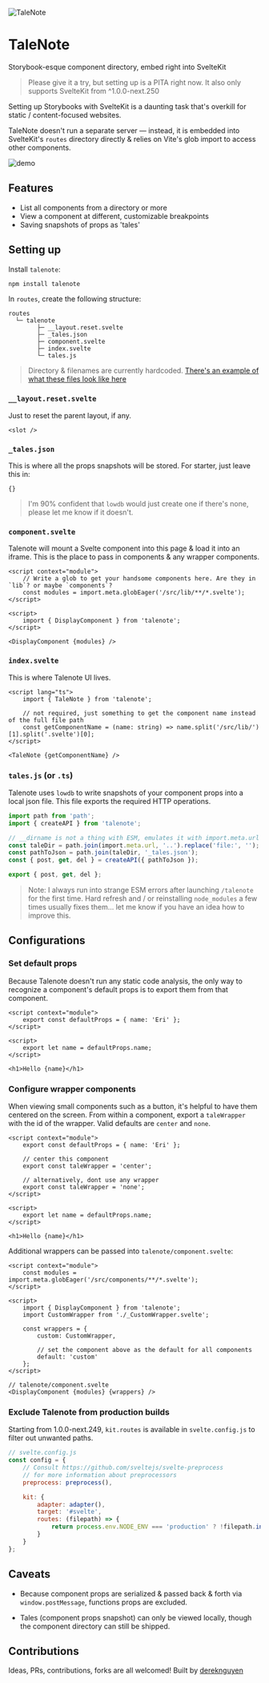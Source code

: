 ![TaleNote](./logo.svg)

# TaleNote

Storybook-esque component directory, embed right into SvelteKit

> Please give it a try, but setting up is a PITA right now. It also only supports SvelteKit from ^1.0.0-next.250

Setting up Storybooks with SvelteKit is a daunting task that's overkill for static / content-focused websites.

TaleNote doesn't run a separate server — instead, it is embedded into SvelteKit's `routes` directory directly & relies on Vite's glob import to access other components.

![demo](./demo.gif)

## Features

- List all components from a directory or more
- View a component at different, customizable breakpoints
- Saving snapshots of props as 'tales'

## Setting up

Install `talenote`:

```sh
npm install talenote
```

In `routes`, create the following structure:

```
routes
  └─ talenote
        ├─ __layout.reset.svelte
        ├─ _tales.json
        ├─ component.svelte
        ├─ index.svelte
        └─ tales.js

```

> Directory & filenames are currently hardcoded. [There's an example of what these files look like here](https://github.com/d4rekanguok/talenote/tree/main/src/routes/talenote)

### `__layout.reset.svelte`

Just to reset the parent layout, if any.

```
<slot />
```

### `_tales.json`

This is where all the props snapshots will be stored. For starter, just leave this in:

```
{}
```

> I'm 90% confident that `lowdb` would just create one if there's none, please let me know if it doesn't.

### `component.svelte`

Talenote will mount a Svelte component into this page & load it into an iframe. This is the place to pass in components & any wrapper components.

```svelte
<script context="module">
	// Write a glob to get your handsome components here. Are they in `lib`? or maybe `components`?
	const modules = import.meta.globEager('/src/lib/**/*.svelte');
</script>

<script>
	import { DisplayComponent } from 'talenote';
</script>

<DisplayComponent {modules} />
```

### `index.svelte`

This is where Talenote UI lives.

```svelte
<script lang="ts">
	import { TaleNote } from 'talenote';

	// not required, just something to get the component name instead of the full file path
	const getComponentName = (name: string) => name.split('/src/lib/')[1].split('.svelte')[0];
</script>

<TaleNote {getComponentName} />
```

### `tales.js` (or `.ts`)

Talenote uses `lowdb` to write snapshots of your component props into a local json file. This file exports the required HTTP operations.

```ts
import path from 'path';
import { createAPI } from 'talenote';

// __dirname is not a thing with ESM, emulates it with import.meta.url
const taleDir = path.join(import.meta.url, '..').replace('file:', '');
const pathToJson = path.join(taleDir, '_tales.json');
const { post, get, del } = createAPI({ pathToJson });

export { post, get, del };
```

> Note: I always run into strange ESM errors after launching `/talenote` for the first time. Hard refresh and / or reinstalling `node_modules` a few times usually fixes them... let me know if you have an idea how to improve this.

## Configurations

### Set default props

Because Talenote doesn't run any static code analysis, the only way to recognize a component's default props is to export them from that component.

```svelte
<script context="module">
	export const defaultProps = { name: 'Eri' };
</script>

<script>
	export let name = defaultProps.name;
</script>

<h1>Hello {name}</h1>
```

### Configure wrapper components

When viewing small components such as a button, it's helpful to have them centered on the screen. From within a component, export a `taleWrapper` with the id of the wrapper. Valid defaults are `center` and `none`.

```svelte
<script context="module">
	export const defaultProps = { name: 'Eri' };

	// center this component
	export const taleWrapper = 'center';

	// alternatively, dont use any wrapper
	export const taleWrapper = 'none';
</script>

<script>
	export let name = defaultProps.name;
</script>

<h1>Hello {name}</h1>
```

Additional wrappers can be passed into `talenote/component.svelte`:

```svelte
<script context="module">
	const modules = import.meta.globEager('/src/components/**/*.svelte');
</script>

<script>
	import { DisplayComponent } from 'talenote';
	import CustomWrapper from './_CustomWrapper.svelte';

	const wrappers = {
		custom: CustomWrapper,

		// set the component above as the default for all components
		default: 'custom'
	};
</script>

// talenote/component.svelte
<DisplayComponent {modules} {wrappers} />
```

### Exclude Talenote from production builds

Starting from 1.0.0-next.249, `kit.routes` is available in `svelte.config.js` to filter out unwanted paths.

```js
// svelte.config.js
const config = {
	// Consult https://github.com/sveltejs/svelte-preprocess
	// for more information about preprocessors
	preprocess: preprocess(),

	kit: {
		adapter: adapter(),
		target: '#svelte',
		routes: (filepath) => {
			return process.env.NODE_ENV === 'production' ? !filepath.includes('talenote') : true;
		}
	}
};
```

## Caveats

- Because component props are serialized & passed back & forth via `window.postMessage`, functions props are excluded.

- Tales (component props snapshot) can only be viewed locally, though the component directory can still be shipped.


## Contributions

Ideas, PRs, contributions, forks are all welcomed!
Built by [dereknguyen](https://twitter.com/DerekNguyen10)